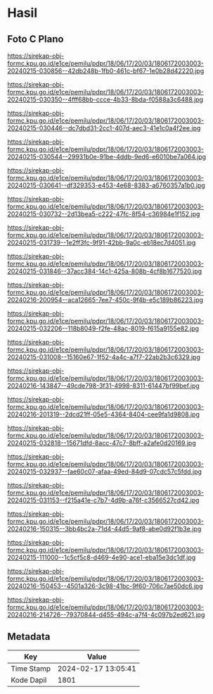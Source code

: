 # Hasil

## Foto C Plano

https://sirekap-obj-formc.kpu.go.id/e1ce/pemilu/pdpr/18/06/17/20/03/1806172003003-20240215-030856--42db248b-1fb0-461c-bf67-1e0b28d42220.jpg

https://sirekap-obj-formc.kpu.go.id/e1ce/pemilu/pdpr/18/06/17/20/03/1806172003003-20240215-030350--4fff68bb-ccce-4b33-8bda-f0588a3c6488.jpg

https://sirekap-obj-formc.kpu.go.id/e1ce/pemilu/pdpr/18/06/17/20/03/1806172003003-20240215-030446--dc7dbd31-2cc1-407d-aec3-41e1c0a4f2ee.jpg

https://sirekap-obj-formc.kpu.go.id/e1ce/pemilu/pdpr/18/06/17/20/03/1806172003003-20240215-030544--29931b0e-91be-4ddb-9ed6-e6010be7a064.jpg

https://sirekap-obj-formc.kpu.go.id/e1ce/pemilu/pdpr/18/06/17/20/03/1806172003003-20240215-030641--df329353-e453-4e68-8383-a6760357a1b0.jpg

https://sirekap-obj-formc.kpu.go.id/e1ce/pemilu/pdpr/18/06/17/20/03/1806172003003-20240215-030732--2d13bea5-c222-47fc-8f54-c36984e1f152.jpg

https://sirekap-obj-formc.kpu.go.id/e1ce/pemilu/pdpr/18/06/17/20/03/1806172003003-20240215-031739--1e2ff3fc-9f91-42bb-9a0c-eb18ec7d4051.jpg

https://sirekap-obj-formc.kpu.go.id/e1ce/pemilu/pdpr/18/06/17/20/03/1806172003003-20240215-031846--37acc384-14c1-425a-808b-4cf8b1677520.jpg

https://sirekap-obj-formc.kpu.go.id/e1ce/pemilu/pdpr/18/06/17/20/03/1806172003003-20240216-200954--aca12665-7ee7-450c-9f4b-e5c189b86223.jpg

https://sirekap-obj-formc.kpu.go.id/e1ce/pemilu/pdpr/18/06/17/20/03/1806172003003-20240215-032206--118b8049-f2fe-48ac-8019-f615a9155e82.jpg

https://sirekap-obj-formc.kpu.go.id/e1ce/pemilu/pdpr/18/06/17/20/03/1806172003003-20240215-031008--15160e67-1f52-4a4c-a7f7-22ab2b3c6329.jpg

https://sirekap-obj-formc.kpu.go.id/e1ce/pemilu/pdpr/18/06/17/20/03/1806172003003-20240216-143847--49cde798-3f31-4998-8311-61447bf99bef.jpg

https://sirekap-obj-formc.kpu.go.id/e1ce/pemilu/pdpr/18/06/17/20/03/1806172003003-20240216-201319--2dcd21ff-05e5-4364-8404-cee9fa1d9808.jpg

https://sirekap-obj-formc.kpu.go.id/e1ce/pemilu/pdpr/18/06/17/20/03/1806172003003-20240215-032818--15671dfd-8acc-47c7-8bff-a2afe0d20169.jpg

https://sirekap-obj-formc.kpu.go.id/e1ce/pemilu/pdpr/18/06/17/20/03/1806172003003-20240215-032937--fae60c07-afaa-49ed-84d9-07cdc57c5fdd.jpg

https://sirekap-obj-formc.kpu.go.id/e1ce/pemilu/pdpr/18/06/17/20/03/1806172003003-20240215-031153--f215a41e-c7b7-4d9b-a76f-c3566527cd42.jpg

https://sirekap-obj-formc.kpu.go.id/e1ce/pemilu/pdpr/18/06/17/20/03/1806172003003-20240216-150315--3bb4bc2a-71d4-44d5-9af8-abe0d92f1b3e.jpg

https://sirekap-obj-formc.kpu.go.id/e1ce/pemilu/pdpr/18/06/17/20/03/1806172003003-20240215-111000--1c5cf5c8-d469-4e90-ace1-eba15e3dc1df.jpg

https://sirekap-obj-formc.kpu.go.id/e1ce/pemilu/pdpr/18/06/17/20/03/1806172003003-20240216-150453--4501a326-3c98-41bc-9f60-706c7ae50dc6.jpg

https://sirekap-obj-formc.kpu.go.id/e1ce/pemilu/pdpr/18/06/17/20/03/1806172003003-20240216-214726--79370844-d455-494c-a7f4-4c097b2ed621.jpg


## Metadata

| Key        | Value               |
| ---------- | ------------------- |
| Time Stamp | 2024-02-17 13:05:41 |
| Kode Dapil | 1801                |



